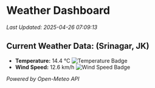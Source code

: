 
# Weather Dashboard

_Last Updated: 2025-04-26 07:09:13_

## Current Weather Data: (Srinagar, JK)
- **Temperature:** 14.4 °C ![Temperature Badge](https://img.shields.io/badge/Temperature-Low%20Temp-blue)
- **Wind Speed:** 12.6 km/h ![Wind Speed Badge](https://img.shields.io/badge/Wind%20Speed-Light%20Wind-blue)

*Powered by Open-Meteo API*
